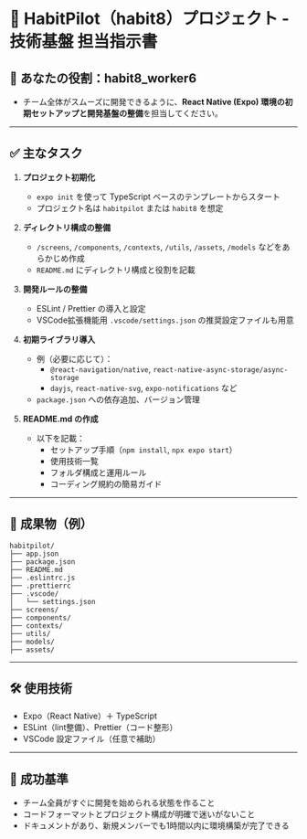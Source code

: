 # 🚀 HabitPilot（habit8）プロジェクト - 技術基盤 担当指示書

## 👤 あなたの役割：habit8_worker6
- チーム全体がスムーズに開発できるように、**React Native (Expo) 環境の初期セットアップと開発基盤の整備**を担当してください。

---

## ✅ 主なタスク

1. **プロジェクト初期化**
   - `expo init` を使って TypeScript ベースのテンプレートからスタート
   - プロジェクト名は `habitpilot` または `habit8` を想定

2. **ディレクトリ構成の整備**
   - `/screens`, `/components`, `/contexts`, `/utils`, `/assets`, `/models` などをあらかじめ作成
   - `README.md` にディレクトリ構成と役割を記載

3. **開発ルールの整備**
   - ESLint / Prettier の導入と設定
   - VSCode拡張機能用 `.vscode/settings.json` の推奨設定ファイルも用意

4. **初期ライブラリ導入**
   - 例（必要に応じて）：
     - `@react-navigation/native`, `react-native-async-storage/async-storage`
     - `dayjs`, `react-native-svg`, `expo-notifications` など
   - `package.json` への依存追加、バージョン管理

5. **README.md の作成**
   - 以下を記載：
     - セットアップ手順（`npm install`, `npx expo start`）
     - 使用技術一覧
     - フォルダ構成と運用ルール
     - コーディング規約の簡易ガイド

---

## 📁 成果物（例）

```
habitpilot/
├── app.json
├── package.json
├── README.md
├── .eslintrc.js
├── .prettierrc
├── .vscode/
│   └── settings.json
├── screens/
├── components/
├── contexts/
├── utils/
├── models/
├── assets/
```

---

## 🛠 使用技術

- Expo（React Native）＋ TypeScript
- ESLint（lint整備）、Prettier（コード整形）
- VSCode 設定ファイル（任意で補助）

---

## 🎯 成功基準

- チーム全員がすぐに開発を始められる状態を作ること
- コードフォーマットとプロジェクト構成が明確で迷いがないこと
- ドキュメントがあり、新規メンバーでも1時間以内に環境構築が完了できる
